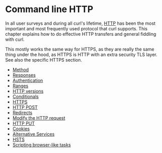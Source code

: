 # Command line HTTP

In all user surveys and during all curl's lifetime,
[HTTP](../protocols/http.md) has been the most important and most frequently
used protocol that curl supports. This chapter explains how to do effective
HTTP transfers and general fiddling with curl.

This mostly works the same way for HTTPS, as they are really the same thing
under the hood, as HTTPS is HTTP with an extra security TLS layer. See also
the specific HTTPS section.

  * [Method](method.md)
  * [Responses](response.md)
  * [Authentication](auth.md)
  * [Ranges](ranges.md)
  * [HTTP versions](versions/README.md)
  * [Conditionals](conditionals.md)
  * [HTTPS](https.md)
  * [HTTP POST](post/README.md)
  * [Redirects](redirects.md)
  * [Modify the HTTP request](modify/README.md)
  * [HTTP PUT](put.md)
  * [Cookies](cookies/README.md)
  * [Alternative Services](altsvc.md)
  * [HSTS](hsts.md)
  * [Scripting browser-like tasks](browserlike.md)
